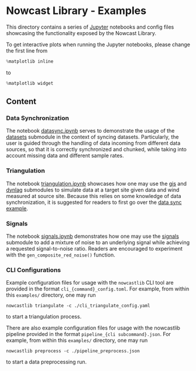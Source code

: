 # Nowcast Library - Examples

This directory contains a series of [Jupyter](https://jupyter.org/) notebooks
and config files showcasing the functionality exposed by the Nowcast Library.

To get interactive plots when running the Jupyter notebooks, please change the
first line from

```python
%matplotlib inline
```

to

```python
%matplotlib widget
```

## Content

### Data Synchronization

The notebook [datasync.ipynb](./datasync.ipynb) serves to demonstrate the usage
of the [datasets](../nowcastlib/datasets.py) submodule in the context of syncing
datasets. Particularly, the user is guided through the handling of data incoming
from different data sources, so that it is correctly synchronized and chunked,
while taking into account missing data and different sample rates.

### Triangulation

The notebook [triangulation.ipynb](./triangulation.ipynb) showcases how one may
use the [gis](../nowcastlib/gis.py) and [dynlag](../nowcastlib/dynlag.py)
submodules to simulate data at a target site given data and wind measured at
source site. Because this relies on some knowledge of data synchronization, it
is suggested for readers to first go over the
[data sync example](./datasync.ipynb).

### Signals

The notebook [signals.ipynb](./signals.ipynb) demonstrates how one may use the
[signals](../nowcastlib/signals.py) submodule to add a mixture of noise to an
underlying signal while achieving a requested signal-to-noise ratio. Readers are
encouraged to experiment with the `gen_composite_red_noise()` function.

### CLI Configurations

Example configuration files for usage with the `nowcastlib` CLI tool are
provided in the format `cli_{command}_config.toml`. For example, from within
this `examples/` directory, one may run

```console
nowcastlib triangulate -c ./cli_triangulate_config.yaml
```

to start a triangulation process.

There are also example configuration files for usage with the nowcastlib
pipeline provided in the format `pipeline_{cli subcommand}.json`. For example,
from within this `examples/` directory, one may run

```console
nowcastlib preprocess -c ./pipeline_preprocess.json
```

to start a data preprocessing run.
